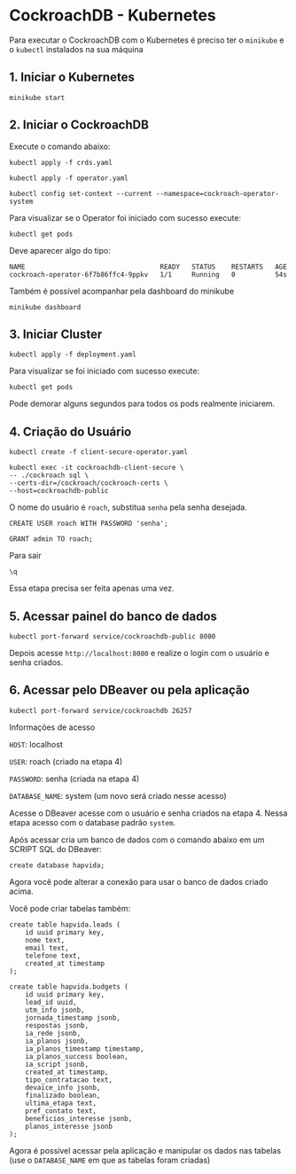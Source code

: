 # CockroachDB - Kubernetes

Para executar o CockroachDB com o Kubernetes é preciso ter o `minikube` e o `kubectl` instalados na sua máquina

## 1. Iniciar o Kubernetes

```
minikube start
```

## 2. Iniciar o CockroachDB

Execute o comando abaixo:
```
kubectl apply -f crds.yaml
```

```
kubectl apply -f operator.yaml
```

```
kubectl config set-context --current --namespace=cockroach-operator-system
```

Para visualizar se o Operator foi iniciado com sucesso execute:
```
kubectl get pods
```
Deve aparecer algo do tipo:
```
NAME                                  READY   STATUS    RESTARTS   AGE
cockroach-operator-6f7b86ffc4-9ppkv   1/1     Running   0          54s

```

Também é possível acompanhar pela dashboard do minikube
```
minikube dashboard
```

## 3. Iniciar Cluster

```
kubectl apply -f deployment.yaml
```

Para visualizar se foi iniciado com sucesso execute:
```
kubectl get pods
```
Pode demorar alguns segundos para todos os pods realmente iniciarem.

## 4. Criação do Usuário

```
kubectl create -f client-secure-operator.yaml
```

```
kubectl exec -it cockroachdb-client-secure \
-- ./cockroach sql \
--certs-dir=/cockroach/cockroach-certs \
--host=cockroachdb-public
```

O nome do usuário é `roach`, substitua `senha` pela senha desejada.
```
CREATE USER roach WITH PASSWORD 'senha';
```
```
GRANT admin TO roach;
```
Para sair
```
\q
```
Essa etapa precisa ser feita apenas uma vez.

## 5. Acessar painel do banco de dados

```
kubectl port-forward service/cockroachdb-public 8080
```
Depois acesse `http://localhost:8080` e realize o login com o usuário e senha criados.


## 6. Acessar pelo DBeaver ou pela aplicação

```
kubectl port-forward service/cockroachdb 26257
```
Informações de acesso

`HOST`: localhost

`USER`: roach (criado na etapa 4)

`PASSWORD`: senha (criada na etapa 4)

`DATABASE_NAME`: system (um novo será criado nesse acesso)

Acesse o DBeaver acesse com o usuário e senha criados na etapa 4.
Nessa etapa acesso com o database padrão `system`.

Após acessar cria um banco de dados com o comando abaixo em um SCRIPT SQL do DBeaver:
```
create database hapvida;
```

Agora você pode alterar a conexão para usar o banco de dados criado acima.

Você pode criar tabelas também:

```
create table hapvida.leads (
	id uuid primary key,
	nome text,
	email text,
	telefone text,
    created_at timestamp
);

create table hapvida.budgets (
	id uuid primary key,
	lead_id uuid,
	utm_info jsonb,
	jornada_timestamp jsonb,
	respostas jsonb,
	ia_rede jsonb,
	ia_planos jsonb,
	ia_planos_timestamp timestamp,
	ia_planos_success boolean,
	ia_script jsonb,
	created_at timestamp,
	tipo_contratacao text,
	devaice_info jsonb,
	finalizado boolean,
	ultima_etapa text,
	pref_contato text,
	beneficios_interesse jsonb,
	planos_interesse jsonb
);
```

Agora é possível acessar pela aplicação e manipular os dados nas tabelas (use o `DATABASE_NAME` em que as tabelas foram criadas)